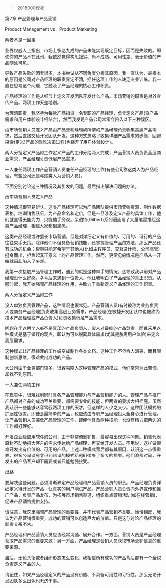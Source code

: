 # 
> 2018000模板



第2章 产品管理与产品营销

Product Management vs．Product Marketing



两者不是一回事



业界权威人士指出，市场上多达九成的产品未能实现既定目标，因而是失败的。即使你的产品不在此列，我依然觉得构思拙劣、尚不成熟、可用性差、毫无价值的产品随处可见。



导致产品失败的因素很多，本书尝试从不同角度分析其原因。我一直认为，最根本的原因是公司对产品经理的职责界定不清，担任这项工作的人缺乏专业训练。我一直在思考这个问题，它触及了产品经理的核心工作职责。



产品经理的工作是从细节上定义开发团队开发什么产品。市场营销的职责是对外宣传产品。两项工作天差地别。



为理清职责，我坚持为每款产品指派一名专职的产品经理，负责定义产品(将产品需求和用户体验设计相结合)，然而我发现产品公司常常会陷入以下三种误区。



由市场营销人员定义产品由产品营销经理或所谓的产品经理负责收集高层产品需求，然后直接交给开发团队开发。这种方式忽略了收集详细产品需求的步骤，回避探索(定义)产品的艰难决策过程(也绕开了用户体验设计)。



两人分担定义产品的工作定义产品的工作分给两人完成，产品营销人员负责高层商业需求，产品经理负责低层产品需求。



一人兼任两项工作产品营销人员兼任产品经理的工作(有些公司称这类人为产品经理，有些公司还是称这类人为营销人员)。



下面分别讨论这三种情况及其引发的问题，最后指出解决问题的办法。



由市场营销人员定义产品



这种情况很容易辨认。这类产品经理可以为产品团队提供市场营销资源，制作数据表格，培训销售队伍，为产品命名和定价，但是一旦涉及定义产品的具体工作，他们就显得无能为力，只能袖手旁观。呆伯特(Dilbert)系列漫画用了大量笔墨描绘这类产品经理，相信大家都很熟悉。



这类产品经理或许擅长市场营销，但是对详细定义有价值的、可用的、可行的产品往往束手无策。除非他们不但具备营销技能，还掌握管理产品的方法，那么产品还有成功的机会；否则只能寄希望于其他人(比如主程序员、交互设计师、公司高管)挺身而出，担负起真正意义上的产品管理工作。然而，更常见的情况是产品从一开始就因此陷入了麻烦。



我第一次接触产品管理工作时，遇到的就是这种棘手的情况，这导致我以前对产品经理没什么好感。幸亏后来遇到一位贵人，他让我明白了产品经理的真正职责。从那时起，我开始强调产品经理的作用，并致力于重新定义产品经理的工作职责。



两人分担定义产品的工作



没人单独负责管理产品，这种情况也很常见。产品营销人员(有时被称为业务负责人或商务产品经理)负责收集高层业务需求，产品经理(在敏捷开发团队中也被称为技术产品经理或产品负责人)负责收集低层产品需求。



问题在于这两个人都不是真正的产品负责人，没人对最终的产品负责，而且采用这种模式是基于错误的观点，即认为可以脱离具体需求(尤其是脱离用户体验)来定义高层需求。



这种模式让产品经理的工作蜕变成制作各类文档。这种工作不但令人沮丧，而且限制创新思维，很难做出成功的产品。



大公司由于业务部门较多，很容易陷入这种管理产品的模式，他们常常为此苦恼，却找不到原因。



一人兼任两项工作



在现实中，很难找到同时具各产品管理能力与产品营销能力的人。管理产品与推广产品都对产品的成功至关重要，部需要专业的技能，但两者的要求大相径庭。虽然我认识一些能够从容驾驭两项工作的天才，但这样的人少之又少。这种团队模式的扩展性很差。即便是最简单的产品，也应该由专职产品经理投入全身心进行管理。让产品营销人员兼做产品管理的工作，即便他具备两种技能，也没有精力把两边的工作都打理好。



开发企业级应用软件的公司，由于非常倚重销售，最容易出现这种问题。销售代表原封不动地把大客户的需求传达给产品经理，再交给开发人员。不用说，这样做很难开发出有价值的、可用的产品。上述二种模式背后都有其原因，认识这一点很重要。很多公司没有意识到错误的模式给他们带来了多大的损失。他们浪费时间，开发出的产品客户却不需要或者只能勉强接受。



出路



要解决这些问题，必须清晰界定产品经理和产品营销人员的职责。产品经理负责详细定义待开发的产品，让真实的用户测试产品。产品营销人员负责向外界宣传和推广产品，负责产品发布，为拓展市场销售渠道、组织重点营销活动(如在线营销)、促进产品销售提供支持。



请注意，我这里强调产品管理的重要性，并不代表产品营销不重要。恰恰相反，我认为产品营销很重要，成功的营销可以创造巨大的价值。只是这与讨论产品经理的职责关系不大。



产品经理和产品营销人员应该经常沟通、展开合作。一方面，营销人员是产品经理获取产品需求的重要来源：另一方面，产品经理是营销人员获取市场营销信息的重要来源。



虽后，无论头衔或者组织形态怎么变化，我相信所有成功的产品背后都有一个全权负责定义产品的人。



请记住，如果产品经理定义的产品没有价值、不具备可用性和可行性，那么无论开发团队多么出色也无济于事。




